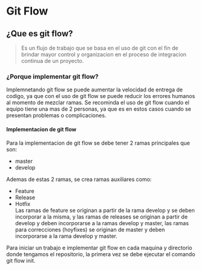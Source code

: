 # Git Flow
## ¿Que es git flow?
>Es un flujo de trabajo que se basa en el uso de git con el fin de brindar mayor control y organizacion en el proceso de integracion continua de un proyecto.
### ¿Porque implementar git flow?
Implemnetando git flow se puede aumentar la velocidad de entrega de codigo, ya que con el uso de git flow se puede reducir los errores humanos al momento de mezclar ramas.
Se recominda el uso de git flow cuando el equipo tiene una mas de 2 personas, ya que es en estos casos cuando se presentan problemas o complicaciones.
#### Implementacion de git flow
Para la implementacion de git flow se debe tener 2 ramas principales que son:
- master
- develop

Ademas de estas 2 ramas, se crea ramas auxiliares como:
- Feature
- Release
- Hotfix  
Las ramas de feature se originan a partir de la rama develop y se deben incorporar a la misma, y las ramas de releases se originan a partir de develop y deben incorporarse a la ramas develop y master, las ramas para correcciones (hoyfixes) se originan de master y deben incorporarse a la rama develop y master. 

Para iniciar un trabajo e implementar git flow en cada maquina y directorio donde tengamos el repositorio, la primera vez se debe ejecutar el comando git flow init.


